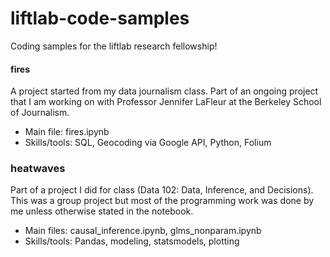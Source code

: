 # liftlab-code-samples
Coding samples for the liftlab research fellowship! 

#### fires
A project started from my data journalism class. Part of an ongoing project that I am working on with Professor Jennifer LaFleur at the Berkeley School of Journalism.  
- Main file: fires.ipynb  
- Skills/tools: SQL, Geocoding via Google API, Python, Folium

### heatwaves
Part of a project I did for class (Data 102: Data, Inference, and Decisions). This was a group project but most of the programming work was done by me unless otherwise stated in the notebook.   
- Main files: causal_inference.ipynb, glms_nonparam.ipynb
- Skills/tools: Pandas, modeling, statsmodels, plotting
